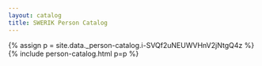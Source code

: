 ```yaml
---
layout: catalog
title: SWERIK Person Catalog
---
```

{% assign p = site.data._person-catalog.i-SVQf2uNEUWVHnV2jNtgQ4z %}
{% include person-catalog.html p=p %}

